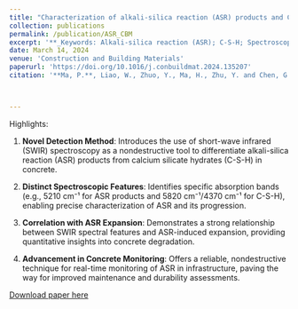 ```yaml
---
title: "Characterization of alkali-silica reaction (ASR) products and CSH using SWIR spectroscopy for nondestructive detection of ASR"
collection: publications
permalink: /publication/ASR_CBM
excerpt: '**_Keywords: Alkali-silica reaction (ASR); C-S-H; Spectroscopy analysis; Ordinary Portland cement (OPC); Expansion prediction; Nondestructive detection; Concrete durability_** <br/>The study explores the use of short-wave infrared (SWIR) spectroscopy to characterize alkali-silica reaction (ASR) products and calcium silicate hydrates (C-S-H) for nondestructive detection of ASR in concrete. It reveals distinct spectroscopic features for ASR products (dominant absorption at 5210 cm⁻¹) and C-S-H (significant bands at 5820 cm⁻¹ and 4370 cm⁻¹), enabling differentiation between the two.'
date: March 14, 2024
venue: 'Construction and Building Materials'
paperurl: 'https://doi.org/10.1016/j.conbuildmat.2024.135207'
citation: '**Ma, P.**, Liao, W., Zhuo, Y., Ma, H., Zhu, Y. and Chen, G., 2024. Characterization of alkali-silica reaction (ASR) products and CSH using SWIR spectroscopy for nondestructive detection of ASR. Construction and Building Materials, 416, p.135207.'



---
```


Highlights: 

1. **Novel Detection Method**: Introduces the use of short-wave infrared (SWIR) spectroscopy as a nondestructive tool to differentiate alkali-silica reaction (ASR) products from calcium silicate hydrates (C-S-H) in concrete.

2. **Distinct Spectroscopic Features**: Identifies specific absorption bands (e.g., 5210 cm⁻¹ for ASR products and 5820 cm⁻¹/4370 cm⁻¹ for C-S-H), enabling precise characterization of ASR and its progression.
3. **Correlation with ASR Expansion**: Demonstrates a strong relationship between SWIR spectral features and ASR-induced expansion, providing quantitative insights into concrete degradation.
4. **Advancement in Concrete Monitoring**: Offers a reliable, nondestructive technique for real-time monitoring of ASR in infrastructure, paving the way for improved maintenance and durability assessments.

[Download paper here](https://drive.google.com/file/d/1PDyo7DDu-abiJD95LAJDb13UrdT5iQQ0/view?usp=sharing)

